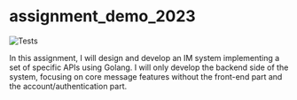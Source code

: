 # assignment_demo_2023

![Tests](https://github.com/TikTokTechImmersion/assignment_demo_2023/actions/workflows/test.yml/badge.svg)

In this assignment, I will design and develop an IM system implementing a set of specific APIs using Golang. I will only develop the backend side of the system, focusing on core message features without the front-end part and the account/authentication part.
